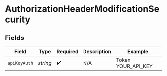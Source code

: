 # AuthorizationHeaderModificationSecurity


## Fields

| Field              | Type               | Required           | Description        | Example            |
| ------------------ | ------------------ | ------------------ | ------------------ | ------------------ |
| `apiKeyAuth`       | *string*           | :heavy_check_mark: | N/A                | Token YOUR_API_KEY |